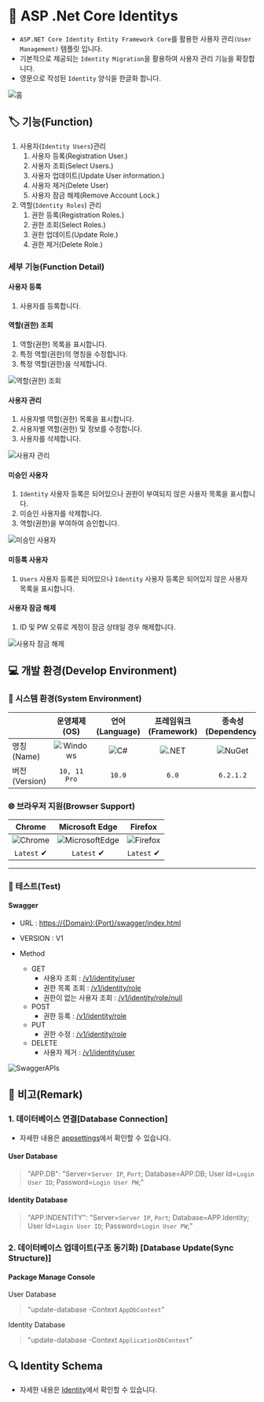 
# 📕 ASP .Net Core Identitys

* `ASP.NET Core Identity Entity Framework Core`를 활용한 사용자 관리`(User Management)` 템플릿 입니다.
* 기본적으로 제공되는 `Identity Migration`을 활용하여 사용자 관리 기능을 확장합니다.
* 영문으로 작성된 `Identity` 양식을 한글화 합니다.

![홈](./Snapshot/Home.PNG)

## 🏷️ 기능(Function)

1. 사용자(`Identity Users`)관리
   1. 사용자 등록(Registration User.)
   2. 사용자 조회(Select Users.)
   3. 사용자 업데이트(Update User information.)
   4. 사용자 제거(Delete User)
   5. 사용자 잠금 해제(Remove Account Lock.)
2. 역할(`Identity Roles`) 관리
   1. 권한 등록(Registration Roles.)
   2. 권한 조회(Select Roles.)  
   3. 권한 업데이트(Update Role.)
   4. 권한 제거(Delete Role.)

### 세부 기능(Function Detail)

#### 사용자 등록

   1. 사용자를 등록합니다.

#### 역할(권한) 조회

1. 역할(권한) 목록을 표시합니다.
2. 특정 역할(권한)의 명칭을 수정합니다.
3. 특정 역할(권한)을 삭제합니다.

![역할(권한) 조회](./Snapshot/Roles.PNG)

#### 사용자 관리

1. 사용자별 역할(권한) 목록을 표시합니다.
2. 사용자별 역할(권한) 및 정보를 수정합니다.
3. 사용자를 삭제합니다.

![사용자 관리](./Snapshot/Users.PNG)

#### 미승인 사용자

1. `Identity` 사용자 등록은 되어있으나 권한이 부여되지 않은 사용자 목록을 표시합니다.
2. 미승인 사용자를 삭제합니다.
3. 역할(권한)을 부여하여 승인합니다.

![미승인 사용자](./Snapshot/Authorization.PNG)

#### 미등록 사용자

1. `Users` 사용자 등록은 되어있으나 `Identity` 사용자 등록은 되어있지 않은 사용자 목록을 표시합니다.

#### 사용자 잠금 해제

1. ID 및 PW 오류로 계정이 잠금 상태일 경우 해제합니다.

![사용자 잠금 해제](./Snapshot/AccountLock.PNG)

## 💻 개발 환경(Develop Environment)

### 🧰 시스템 환경(System Environment)

||운영체제(OS)|언어(Language)|프레임워크(Framework)|종속성(Dependency)|
|-|:-:|:-:|:-:|:-:|
|명칭(Name)|![Windows](https://img.shields.io/badge/Windows-0078D6?style=flat-square&logo=Windows&logoColor=white)|![C#](https://img.shields.io/badge/CSharp-239120?style=flat-square&logo=CSharp&logoColor=white)|![.NET](https://img.shields.io/badge/.NET-512BD4?style=flat-square&logo=.NET&logoColor=white)|![NuGet](https://img.shields.io/badge/NUGET-004880?style=flat-square&logo=NuGet&logoColor=white)|
|버전(Version)|`10, 11 Pro`|`10.0`|`6.0`|`6.2.1.2`|

### 🌐 브라우저 지원(Browser Support)

|Chrome|Microsoft Edge|Firefox|
|:-:|:-:|:-:|
|![Chrome](https://img.shields.io/badge/Chrome-4285F4?style=flat-square&logo=GoogleChrome&logoColor=white)|![MicrosoftEdge](https://img.shields.io/badge/Edge-0078D7?style=flat-square&logo=MicrosoftEdge&logoColor=white)|![Firefox](https://img.shields.io/badge/Firefox-FF7139?style=flat-square&logo=FirefoxBrowser&logoColor=white)
|`Latest` ✔|`Latest` ✔|`Latest` ✔|

---

### 🧪 테스트(Test)

#### Swagger

* URL : <https://{Domain}:{Port}/swagger/index.html>
* VERSION : V1

* Method
  * GET
    * 사용자 조회 : [/v1/identity/user]("")
    * 권한 목록 조회 : [/v1/identity/role]("")
    * 권한이 없는 사용자 조회 : [/v1/identity/role/null]("")
  * POST
    * 권한 등록 : [/v1/identity/role]("")
  * PUT
    * 권한 수정 : [/v1/identity/role]("")
  * DELETE
    * 사용자 제거 : [/v1/identity/user]("")

![SwaggerAPIs](./Snapshot/SwaggerAPI.PNG)

## 📖 비고(Remark)

### 1. 데이터베이스 연결[Database Connection]

* 자세한 내용은 [appsettings](./App/appsettings.json)에서 확인할 수 있습니다.

#### User Database

> "APP.DB": "Server=`Server IP`, `Port`; Database=APP.DB; User Id=`Login User ID`; Password=`Login User PW`;"

#### Identity Database

> "APP.INDENTITY": "Server=`Server IP`, `Port`; Database=APP.Identity; User Id=`Login User ID`; Password=`Login User PW`;"

### 2. 데이터베이스 업데이트(구조 동기화) [Database Update(Sync Structure)]

#### Package Manage Console

User Database

> "update-database -Context `AppDbContext`"

Identity Database

> "update-database -Context `ApplicationDbContext`"

## 🔍 Identity Schema

* 자세한 내용은 [Identity](./IDENTITYS.md)에서 확인할 수 있습니다.
